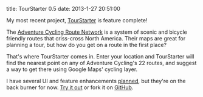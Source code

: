 title: TourStarter 0.5
date: 2013-1-27 20:51:00

My most recent project, [TourStarter](http://tourstarter.pmallory.com/) is feature complete!

The [Adventure Cycling Route Network](http://www.adventurecycling.org/) is a system of scenic and bicycle friendly routes that criss-cross North America.
Their maps are great for planning a tour, but how do you get on a route in the first place?

That's where TourStarter comes in.
Enter your location and TourStarter will find the nearest point on any of Adventure Cycling's 22 routes, and suggest a way to get there using Google Maps' cycling layer.

I have several UI and feature enhancements [planned](https://github.com/pmallory/TourStarter/issues?state=open), but they're on the back burner for now.
[Try it out](http://tourstarter.pmallory.com/) or fork it on [GitHub](https://github.com/pmallory/TourStarter).
